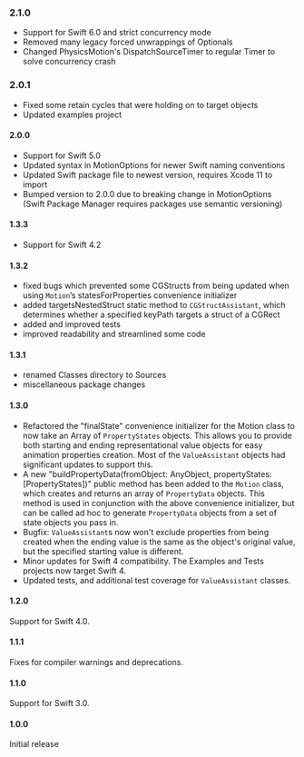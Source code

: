 ### 2.1.0
- Support for Swift 6.0 and strict concurrency mode
- Removed many legacy forced unwrappings of Optionals
- Changed PhysicsMotion's DispatchSourceTimer to regular Timer to solve concurrency crash

### 2.0.1
- Fixed some retain cycles that were holding on to target objects
- Updated examples project

#### 2.0.0
- Support for Swift 5.0
- Updated syntax in MotionOptions for newer Swift naming conventions
- Updated Swift package file to newest version, requires Xcode 11 to import
- Bumped version to 2.0.0 due to breaking change in MotionOptions (Swift Package Manager requires packages use semantic versioning)

#### 1.3.3
- Support for Swift 4.2

#### 1.3.2
- fixed bugs which prevented some CGStructs from being updated when using `Motion`’s statesForProperties convenience initializer
- added targetsNestedStruct static method to `CGStructAssistant`, which determines whether a specified keyPath targets a struct of a CGRect
- added and improved tests
- improved readability and streamlined some code

#### 1.3.1
- renamed Classes directory to Sources
- miscellaneous package changes

#### 1.3.0
- Refactored the "finalState" convenience initializer for the Motion class to now take an Array of `PropertyStates` objects. This allows you to provide both starting and ending representational value objects for easy animation properties creation. Most of the `ValueAssistant` objects had significant updates to support this.
- A new "buildPropertyData(fromObject: AnyObject, propertyStates: [PropertyStates])" public method has been added to the `Motion` class, which creates and returns an array of `PropertyData` objects. This method is used in conjunction with the above convenience initializer, but can be called ad hoc to generate `PropertyData` objects from a set of state objects you pass in.
- Bugfix: `ValueAssistant`s now won't exclude properties from being created when the ending value is the same as the object's original value, but the specified starting value is different.
- Minor updates for Swift 4 compatibility. The Examples and Tests projects now target Swift 4.
- Updated tests, and additional test coverage for `ValueAssistant` classes.

#### 1.2.0
Support for Swift 4.0.

#### 1.1.1
Fixes for compiler warnings and deprecations.

#### 1.1.0
Support for Swift 3.0.

#### 1.0.0
Initial release
